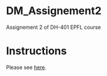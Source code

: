 # DM_Assignement2
Assignement 2 of DH-401 EPFL course

# Instructions

Please see [here](https://hackmd.io/@RFMItzZmQbaIqDdVZ0DovA/H16QgvgeC).
